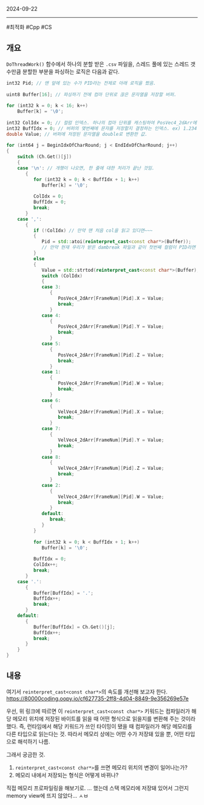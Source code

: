 

2024-09-22

----
#최적화 #Cpp #CS 

## 개요
`DoThreadWork()` 함수에서 하나의 분할 받은 `.csv` 파일을, 스레드 풀에 있는 스레드 갯수만큼 분할한 부분을 파싱하는 로직은 다음과 같다. 
```cpp
int32 Pid; // 맨 앞에 있는 수가 PID라는 전제로 아래 로직을 짰음.  
  
uint8 Buffer[16]; // 파싱하기 전에 컴마 단위로 끊은 문자열을 저장할 버퍼.  
  
for (int32 k = 0; k < 16; k++)  
    Buffer[k] = '\0';  
  
int32 ColIdx = 0; // 컬럼 인덱스. 하나의 컴마 단위를 캐스팅하여 PosVec4_2dArr에 저장한 뒤 증가하며, 개행이 될 때마다 0으로 초기화.  
int32 BuffIdx = 0; // 버퍼의 몇번째에 문자를 저장할지 결정하는 인덱스. ex) 1.234 -> 1, ., 2, 3, 4 각각을 버퍼의 인덱스로 접근해서 저장.  
double Value; // 버퍼에 저장된 문자열을 double로 변환한 값.  
  
for (int64 j = BeginIdxOfCharRound; j < EndIdxOfCharRound; j++)  
{  
    switch (Ch.Get()[j])  
    {  
    case '\n': // 개행이 나오면, 한 줄에 대한 처리가 끝난 것임.  
       {  
          for (int32 k = 0; k < BuffIdx + 1; k++)  
             Buffer[k] = '\0';  
  
          ColIdx = 0;  
          BuffIdx = 0;  
          break;  
       }  
    case ',':  
       {  
          if (!ColIdx) // 만약 맨 처음 col을 읽고 있다면~~~  
          {  
             Pid = std::atoi(reinterpret_cast<const char*>(Buffer));  
             // 만약 현재 우리가 받은 dambreak 파일과 같이 첫번째 컬럼이 PID라면 이렇게 처리.  
          }  
          else  
          {  
             Value = std::strtod(reinterpret_cast<const char*>(Buffer), nullptr);  
             switch (ColIdx)  
             {             
             case 3:  
                {  
                   PosVec4_2dArr[FrameNum][Pid].X = Value;  
                   break;  
                }  
             case 4:  
                {  
                   PosVec4_2dArr[FrameNum][Pid].Y = Value;  
                   break;  
                }  
             case 5:  
                {  
                   PosVec4_2dArr[FrameNum][Pid].Z = Value;  
                   break;  
                }  
             case 1:  
                {  
                   PosVec4_2dArr[FrameNum][Pid].W = Value;  
                   break;  
                }  
             case 6:  
                {  
                   VelVec4_2dArr[FrameNum][Pid].X = Value;  
                   break;  
                }  
             case 7:  
                {  
                   VelVec4_2dArr[FrameNum][Pid].Y = Value;  
                   break;  
                }  
             case 8:  
                {  
                   VelVec4_2dArr[FrameNum][Pid].Z = Value;  
                   break;  
                }  
             case 2:  
                {  
                   VelVec4_2dArr[FrameNum][Pid].W = Value;  
                   break;  
                }  
             default:  
                break;  
             }  
          }  
  
          for (int32 k = 0; k < BuffIdx + 1; k++)  
             Buffer[k] = '\0';  
  
          BuffIdx = 0;  
          ColIdx++;  
          break;  
       }  
    case '.':  
       {  
          Buffer[BuffIdx] = '.';  
          BuffIdx++;  
          break;  
       }  
    default:  
       {  
          Buffer[BuffIdx] = Ch.Get()[j];  
          BuffIdx++;  
          break;  
       }  
    }  
}
```

## 내용
여기서 `reinterpret_cast<const char*>`의 속도를 개선해 보고자 한다. 
https://80000coding.oopy.io/cf627735-2ff8-4d04-8849-9e356269e57e

우선, 위 링크에 따르면 이 `reinterpret_cast<const char*>` 키워드는 컴파일러가 해당 메모리 위치에 저장된 바이트를 읽을 때 어떤 형식으로 읽을지를 변환해 주는 것이라 했다. 
즉, 런타임에서 해당 키워드가 쓰인 타이밍이 됐을 때 컴파일러가 해당 메모리를 다른 타입으로 읽는다는 것. 
따라서 메모리 상에는 어떤 수가 저장돼 있을 뿐, 어떤 타입으로 해석하기 나름.

그래서 궁금한 것. 
1. `reinterpret_cast<const char*>`를 쓰면 메모리 위치의 변경이 일어나는가?
2. 메모리 내에서 저장되는 형식은 어떻게 바뀌나?

직접 메모리 프로파일링을 해보기로.
... 했는데 스택 메모리에 저장돼 있어서 그런지 memory view에 뜨지 않았다... ㅅㅂ
